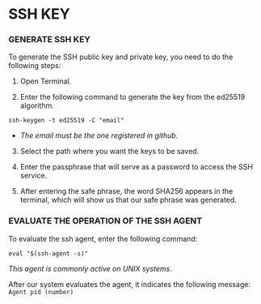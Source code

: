 # SSH KEY

### **GENERATE SSH KEY**

To generate the SSH public key and private key, you need to do the following steps:

1. Open Terminal.

2. Enter the following command to generate the key  from the ed25519 algorithm.

```
ssh-keygen -t ed25519 -C "email"
```
- *The email must be the one registered in github*.

3. Select the path where you want the keys to be saved. 

4. Enter the passphrase that will serve as a password to access the SSH service. 

5. After entering the safe phrase, the word SHA256 appears in the terminal, which will show us that our safe phrase was generated. 

### **EVALUATE THE OPERATION OF THE SSH AGENT**

To evaluate the ssh agent, enter the following command: 

```
eval "$(ssh-agent -s)"
```
*This agent is commonly active on UNIX systems*. 

After our system evaluates the agent, it indicates the following message:
`Agent pid (number)`